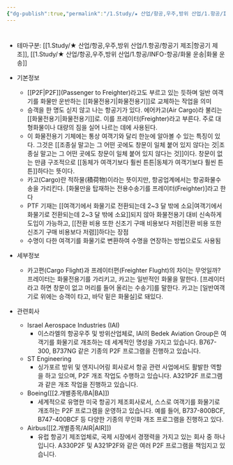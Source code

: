 ```yaml
---
{"dg-publish":true,"permalink":"/1.Study/★ 산업/항공,우주,방위 산업/1.항공/INFO-항공/PTF/","created":"2024-11-20T21:02:29.473+09:00","updated":"2025-06-03T20:07:22.036+09:00"}
---
```


#

- 테마구분: [[1.Study/★ 산업/항공,우주,방위 산업/1.항공/항공기 제조\|항공기 제조]], [[1.Study/★ 산업/항공,우주,방위 산업/1.항공/INFO-항공/화물 운송\|화물 운송]]


- 기본정보
	- [[P2F\|P2F]](Passenger to Freighter)라고도 부르고 있는 듯하며 일반 여객기를 화물만 운반하는 [[화물전용기\|화물전용기]]로 교체하는 작업을 의미
	- 승객을 한 명도 싣지 않고 나는 항공기가 있다. 에어카고(Air Cargo)라 불리는 [[화물전용기\|화물전용기]]로. 이를 프레이터(Freighter)라고 부른다. 주로 대형화물이나 대량의 짐을 실어 나르는 데에 사용된다.
	- 이 화물전용기 기체에는 통상 여객기와 달리 한눈에 알아볼 수 있는 특징이 있다. 그것은 [[조종실 말고는 그 어떤 곳에도 창문이 일체 붙어 있지 않다는 것\|조종실 말고는 그 어떤 곳에도 창문이 일체 붙어 있지 않다는 것]]이다. 창문이 없는 만큼 구조적으로 [[동체가 여객기보다 훨씬 튼튼\|동체가 여객기보다 훨씬 튼튼]]하다는 뜻이다.
	- 카고(Cargo)란 적하물(積荷物)이라는 뜻이지만, 항공업계에서는 항공화물수송을 가리킨다. [화물만을 탑재하는 전용수송기를 프레이터(Freighter)]라고 한다
	- PTF 기재는 [[여객기에서 화물기로 전환되는데 2~3 달 밖에 소요\|여객기에서 화물기로 전환되는데 2~3 달 밖에 소요]]되지 않아 화물전용기 대비 신속하게 도입이 가능하고, [[전환 비용 또한 신조기 구매 비용보다 저렴\|전환 비용 또한 신조기 구매 비용보다 저렴]]하다는 장점
	- 수명이 다한 여객기를 화물기로 변환하여 수명을 연장하는 방법으로도 사용됨



- 세부정보
	- 카고편(Cargo Flight)과 프레이터편(Freighter Flught)의 차이는 무엇일까?
		프레이터는 화물전용기를 가리키고, 카고는 일반적인 화물을 말한다. [프레이터라고 하면 창문이 없고 머리를 들어 올리는 수송기]를 말한다. 카고는 [일반여객기로 위에는 승객이 타고, 바닥 밑은 화물실]로 돼있다.



- 관련회사
	- Israel Aerospace Industries (IAI)
		- 이스라엘의 항공우주 및 방위산업체로, IAI의 Bedek Aviation Group은 여객기를 화물기로 개조하는 데 세계적인 명성을 가지고 있습니다. B767-300, B737NG 같은 기종의 P2F 프로그램을 진행하고 있습니다.
	- ST Engineering
		- 싱가포르 방위 및 엔지니어링 회사로서 항공 관련 사업에서도 활발한 역할을 하고 있으며, P2F 개조 작업도 수행하고 있습니다. A321P2F 프로그램과 같은 개조 작업을 진행하고 있습니다.
	- Boeing([[2.개별종목/BA\|BA]])
		- 세계적으로 유명한 미국 항공기 제조회사로서, 스스로 여객기를 화물기로 개조하는 P2F 프로그램을 운영하고 있습니다. 예를 들어, B737-800BCF, B747-400BCF 등 다양한 기종의 무인화 개조 프로그램을 진행하고 있다.
	- Airbus([[2.개별종목/AIR\|AIR]])
		- 유럽 항공기 제조업체로, 국제 시장에서 경쟁력을 가지고 있는 회사 중 하나입니다. A330P2F 및 A321P2F와 같은 여러 P2F 프로그램을 책임지고 있습니다.